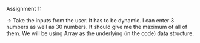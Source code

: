 Assignment 1:

 -> Take the inputs from the user. It has to be dynamic. I can enter 3 numbers as well as 30 numbers. 
    It should give me the maximum of all of them. 
    We will be using Array as the underlying (in the code) data structure.
